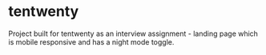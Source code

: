 # tentwenty

Project built for tentwenty as an interview assignment - landing page which is mobile responsive and has a night mode toggle.
